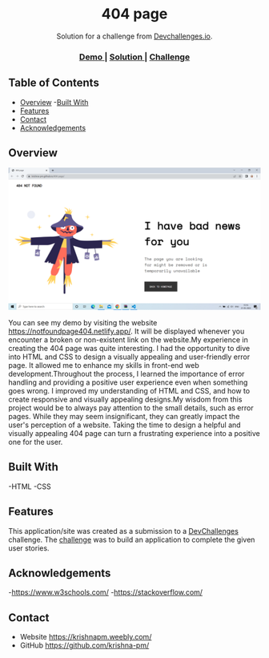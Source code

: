 <!-- Please update value in the {}  -->

<h1 align="center">404 page</h1>

<div align="center">
   Solution for a challenge from  <a href="http://devchallenges.io" target="_blank">Devchallenges.io</a>.
</div>

<div align="center">
  <h3>
    <a href="https://notfoundpage404.netlify.app/">
      Demo
    </a>
    <span> | </span>
    <a href="https://github.com/krishna-pm/404-Not-Found">
      Solution
    </a>
    <span> | </span>
    <a href="https://devchallenges.io/challenges/wBunSb7FPrIepJZAg0sY">
      Challenge
    </a>
  </h3>
</div>

<!-- TABLE OF CONTENTS -->

## Table of Contents

- [Overview](#overview)
-[Built With](#built-with)
- [Features](#features)
- [Contact](#contact)
- [Acknowledgements](#acknowledgements)

<!-- OVERVIEW -->

## Overview

![screenshot](https://github.com/krishna-pm/404-Not-Found/blob/f9ecea4b0f63a0068e56913a535f6704814db47e/Screenshot%20(1).png?raw=true)


You can see my demo by visiting the website https://notfoundpage404.netlify.app/. It will be displayed whenever you encounter a broken or non-existent link on the website.My experience in creating the 404 page was quite interesting. I had the opportunity to dive into HTML and CSS to design a visually appealing and user-friendly error page. It allowed me to enhance my skills in front-end web development.Throughout the process, I learned the importance of error handling and providing a positive user experience even when something goes wrong. I improved my understanding of HTML and CSS, and how to create responsive and visually appealing designs.My wisdom from this project would be to always pay attention to the small details, such as error pages. While they may seem insignificant, they can greatly impact the user's perception of a website. Taking the time to design a helpful and visually appealing 404 page can turn a frustrating experience into a positive one for the user.
## Built With

<!-- This section should list any major frameworks that you built your project using. Here are a few examples.-->

-HTML
-CSS

## Features

<!-- List the features of your application or follow the template. Don't share the figma file here :) -->

This application/site was created as a submission to a [DevChallenges](https://devchallenges.io/challenges) challenge. The [challenge](https://devchallenges.io/challenges/wBunSb7FPrIepJZAg0sY) was to build an application to complete the given user stories.


## Acknowledgements

<!-- This section should list any articles or add-ons/plugins that helps you to complete the project. This is optional but it will help you in the future. For exmpale -->
-https://www.w3schools.com/
-https://stackoverflow.com/

## Contact

- Website https://krishnapm.weebly.com/
- GitHub  https://github.com/krishna-pm/


